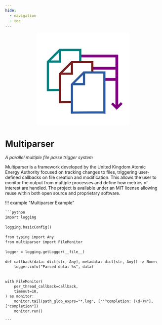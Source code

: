 ```yaml
---
hide:
  - navigation
  - toc
---
```

<center>
<img src="media/logo.png", width="300">
</center>


# Multiparser

_A parallel multiple file parse trigger system_

Multiparser is a framework developed by the United Kingdom Atomic Energy Authority focused on tracking changes to files, triggering user-defined callbacks on file creation and modification. This allows the user to monitor the output from multiple processes and define how metrics of interest are handled. The project is available under an MIT license allowing reuse within both open source and proprietary software.

!!! example "Multiparser Example"

    ```python
    import logging

    logging.basicConfig()

    from typing import Any
    from multiparser import FileMonitor

    logger = logging.getLogger(__file__)

    def callback(data: dict[str, Any], metadata: dict[str, Any]) -> None:
        logger.info("Parsed data: %s", data)


    with FileMonitor(
        per_thread_callback=callback,
        timeout=10,
    ) as monitor:
        monitor.tail(path_glob_exprs="*.log", [r"^completion: (\d+)%"], ["completion"])
        monitor.run()

    ```
